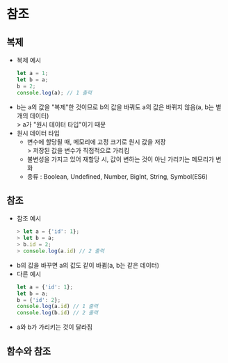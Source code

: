 # 참조
## 복제
* 복제 예시
  ```javascript
  let a = 1;
  let b = a;
  b = 2;
  console.log(a); // 1 출력
  ```
* b는 a의 값을 "복제"한 것이므로 b의 값을 바꿔도 a의 값은 바뀌지 않음(a, b는 별개의 데이터)
<br>> a가 "원시 데이터 타입"이기 때문
* 원시 데이터 타입
  * 변수에 할당될 때, 메모리에 고정 크기로 원시 값을 저장
  <br>> 저장된 값을 변수가 직접적으로 가리킴
  * 불변성을 가지고 있어 재할당 시, 값이 변하는 것이 아닌 가리키는 메모리가 변화
  * 종류 : Boolean, Undefined, Number, BigInt, String, Symbol(ES6)

## 참조
* 참조 예시
  ```javascript
  > let a = {'id': 1};
  > let b = a;
  > b.id = 2;
  > console.log(a.id) // 2 출력
  ```
* b의 값을 바꾸면 a의 값도 같이 바뀜(a, b는 같은 데이터)
* 다른 예시
  ```javascript
  let a = {'id': 1};
  let b = a;
  b = {'id': 2};
  console.log(a.id) // 1 출력
  console.log(b.id) // 2 출력
  ```
* a와 b가 가리키는 것이 달라짐

## 함수와 참조
